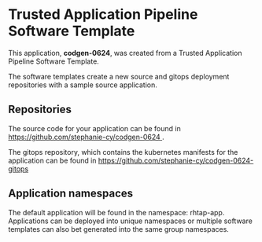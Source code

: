 # Trusted Application Pipeline Software Template

This application, **codgen-0624**, was created from a Trusted Application Pipeline Software Template.

The software templates create a new source and gitops deployment repositories with a sample source application. 

## Repositories

The source code for your application can be found in [https://github.com/stephanie-cy/codgen-0624 ](https://github.com/stephanie-cy/codgen-0624 ).
 
The gitops repository, which contains the kubernetes manifests for the application can be found in 
[https://github.com/stephanie-cy/codgen-0624-gitops ](https://github.com/stephanie-cy/codgen-0624-gitops ) 

## Application namespaces 

The default application will be found in the namespace: rhtap-app. Applications can be deployed into unique namespaces or multiple software templates can also bet generated into the same group namespaces.  